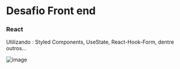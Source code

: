 # Desafio Front end

### React

<p> Utilizando : Styled Components, UseState, React-Hook-Form, dentre outros...</p>


![image](https://user-images.githubusercontent.com/102680751/213816265-9310819f-4c31-44d3-b8bb-d6fa6975b11e.png)

